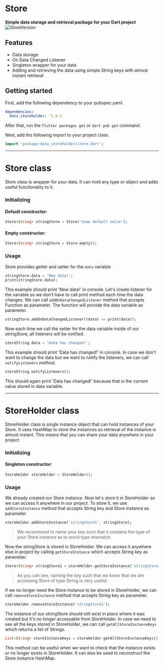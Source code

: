 # Store

**Simple data storage and retrieval package for your Dart project**  
![StoreVersion](https://img.shields.io/badge/Store-1.0.2-blueviolet)

## Features

- Data storage
- On Data Changed Listener
- Singleton wrapper for your data
- Adding and retrieving the data using simple String keys with almost instant retrieval

## Getting started

First, add the following dependency to your pubspec.yaml.

```yaml
dependencies:
  data_storeholder: ^1.0.2
```

After that, run the `flutter packages get` or `dart pub get` command.

Next, add tho following import to your project class.

```dart
import 'package:data_storeholder/store.dart';
```

---

# Store class

Store class is wrapper for your data. It can hold any type or object and adds useful functionality to it.

### Initializing

#### Default constructor:

```dart
Store<String> stringStore = Store('Some default value');
```

#### Empty constructor:

```dart
Store<String> stringStore = Store.empty();
```

### Usage

Store provides getter and setter for the `data` variable

```dart
stringStore.data = 'New data!';
print(stringStore.data);
```

This example should print 'New data!' in console.
Let's create listener for the variable so we don't have to call print method each time the data changes.
We can call `addOnDataChangedListener` method that accepts Function as parameter. The function will provide the data variable as parameter.

```dart
stringStore.addOnDataChangedListener((data) => print(data));
```

Now each time we call the setter for the data variable inside of our stringStore, all listeners will be notified.

```dart
storeString.data = 'Data has changed!';
```

This example should print 'Data has changed!' in console.
In case we don't want to change the data but we want to notify the listeners, we can call `notifyListeners` method.

```dart
storeString.notifyListeners();
```

This should again print 'Data has changed!' because that is the current value stored in data variable.

---

# StoreHolder class

StoreHolder class is single instance object that can hold instances of your Store.
It uses HashMap to store the instances so retrieval of the instance is almost instant.
This means that you can share your data anywhere in your project

### Initializing

#### Singleton constructor:

```dart
StoreHolder storeHolder = StoreHolder();
```

### Usage

We already created our Store instance. Now let's store it in StoreHolder so we can access it anywhere in our project.
To store it, we use `addStoreInstance` method that accepts String key and Store instance as parameter.

```dart
storeHolder.addStoreInstance('stringStore1', stringStore);
```

> We recommend to name your key such that it contains the type of your Store instance as to avoid type mismatch.

Now the stringStore is stored in StoreHolder. We can access it anywhere else in project by calling `getStoreInstance` which accepts String key as parameter.

```dart
Store<String> stringStore1 = storeHolder.getStoreInstance('stringStore1');
```

> As you can see, naming the key such that we know that we are accessing Store of type String is very useful.

If we no longer need the Store instance to be stored in StoreHolder, we can call `removeStoreInstance` method that accepts String key as parameter.

```dart
storeHolder.removeStoreInstance('stringStore1');
```

The instance of our stringStore should still exist in place where it was created but it's no longer accessable from StoreHolder.
In case we need to see all the keys stored in StoreHolder, we can call `getAllStoreInstanceKeys` which returns a list of Strings.

```dart
List<String> storeInstanceKeys = storeHolder.getAllStoreInstanceKeys();
```

This method can be useful when we want to check that the instance exists or no longer exists in StoreHolder.
It can also be used to reconstruct the Store instance HashMap.

